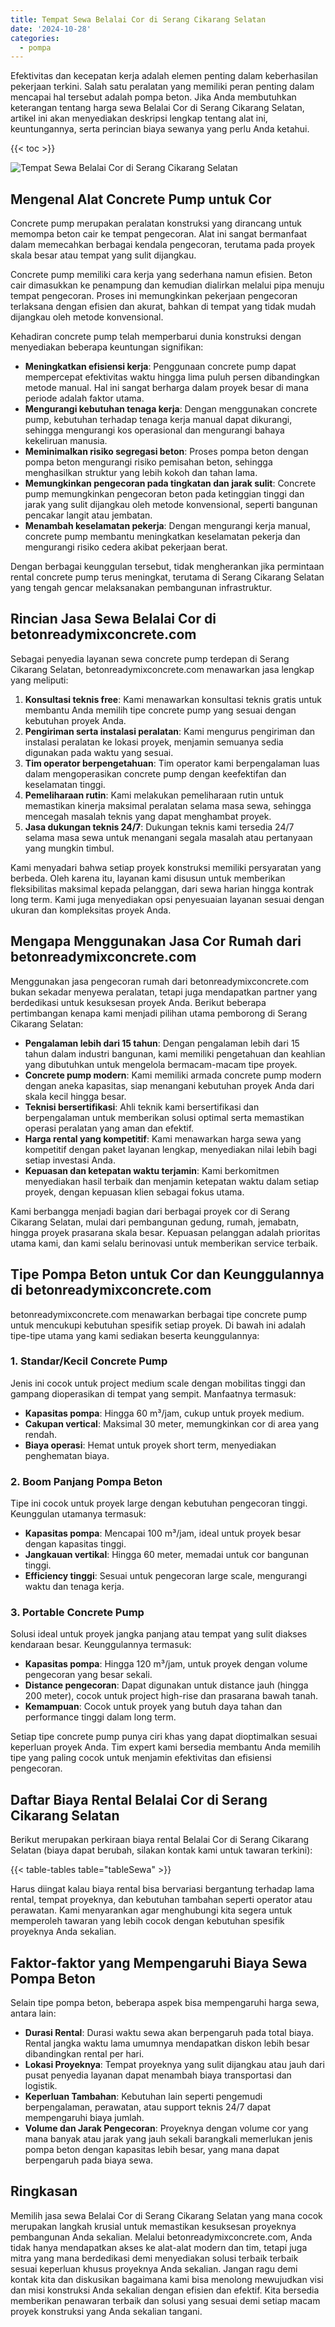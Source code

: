 ```yaml
---
title: Tempat Sewa Belalai Cor di Serang Cikarang Selatan
date: '2024-10-28'
categories:
  - pompa
---
```


Efektivitas dan kecepatan kerja adalah elemen penting dalam keberhasilan pekerjaan terkini. Salah satu peralatan yang memiliki peran penting dalam mencapai hal tersebut adalah pompa beton. Jika Anda membutuhkan keterangan tentang harga sewa Belalai Cor di Serang Cikarang Selatan, artikel ini akan menyediakan deskripsi lengkap tentang alat ini, keuntungannya, serta perincian biaya sewanya yang perlu Anda ketahui.

{{< toc >}}

![Tempat Sewa Belalai Cor di Serang Cikarang Selatan](https://betoncor8.github.io/pump/concrete-pump%20(3).png)

## Mengenal Alat Concrete Pump untuk Cor

Concrete pump merupakan peralatan konstruksi yang dirancang untuk memompa beton cair ke tempat pengecoran. Alat ini sangat bermanfaat dalam memecahkan berbagai kendala pengecoran, terutama pada proyek skala besar atau tempat yang sulit dijangkau.

Concrete pump memiliki cara kerja yang sederhana namun efisien. Beton cair dimasukkan ke penampung dan kemudian dialirkan melalui pipa menuju tempat pengecoran. Proses ini memungkinkan pekerjaan pengecoran terlaksana dengan efisien dan akurat, bahkan di tempat yang tidak mudah dijangkau oleh metode konvensional.

Kehadiran concrete pump telah memperbarui dunia konstruksi dengan menyediakan beberapa keuntungan signifikan:

- **Meningkatkan efisiensi kerja**: Penggunaan concrete pump dapat mempercepat efektivitas waktu hingga lima puluh persen dibandingkan metode manual. Hal ini sangat berharga dalam proyek besar di mana periode adalah faktor utama.
- **Mengurangi kebutuhan tenaga kerja**: Dengan menggunakan concrete pump, kebutuhan terhadap tenaga kerja manual dapat dikurangi, sehingga mengurangi kos operasional dan mengurangi bahaya kekeliruan manusia.
- **Meminimalkan risiko segregasi beton**: Proses pompa beton dengan pompa beton mengurangi risiko pemisahan beton, sehingga menghasilkan struktur yang lebih kokoh dan tahan lama.
- **Memungkinkan pengecoran pada tingkatan dan jarak sulit**: Concrete pump memungkinkan pengecoran beton pada ketinggian tinggi dan jarak yang sulit dijangkau oleh metode konvensional, seperti bangunan pencakar langit atau jembatan.
- **Menambah keselamatan pekerja**: Dengan mengurangi kerja manual, concrete pump membantu meningkatkan keselamatan pekerja dan mengurangi risiko cedera akibat pekerjaan berat.

Dengan berbagai keunggulan tersebut, tidak mengherankan jika permintaan rental concrete pump terus meningkat, terutama di Serang Cikarang Selatan yang tengah gencar melaksanakan pembangunan infrastruktur.

## Rincian Jasa Sewa Belalai Cor di betonreadymixconcrete.com

Sebagai penyedia layanan sewa concrete pump terdepan di Serang Cikarang Selatan, betonreadymixconcrete.com menawarkan jasa lengkap yang meliputi:

1. **Konsultasi teknis free**: Kami menawarkan konsultasi teknis gratis untuk membantu Anda memilih tipe concrete pump yang sesuai dengan kebutuhan proyek Anda.
2. **Pengiriman serta instalasi peralatan**: Kami mengurus pengiriman dan instalasi peralatan ke lokasi proyek, menjamin semuanya sedia digunakan pada waktu yang sesuai.
3. **Tim operator berpengetahuan**: Tim operator kami berpengalaman luas dalam mengoperasikan concrete pump dengan keefektifan dan keselamatan tinggi.
4. **Pemeliharaan rutin**: Kami melakukan pemeliharaan rutin untuk memastikan kinerja maksimal peralatan selama masa sewa, sehingga mencegah masalah teknis yang dapat menghambat proyek.
5. **Jasa dukungan teknis 24/7**: Dukungan teknis kami tersedia 24/7 selama masa sewa untuk menangani segala masalah atau pertanyaan yang mungkin timbul.

Kami menyadari bahwa setiap proyek konstruksi memiliki persyaratan yang berbeda. Oleh karena itu, layanan kami disusun untuk memberikan fleksibilitas maksimal kepada pelanggan, dari sewa harian hingga kontrak long term. Kami juga menyediakan opsi penyesuaian layanan sesuai dengan ukuran dan kompleksitas proyek Anda.

## Mengapa Menggunakan Jasa Cor Rumah dari betonreadymixconcrete.com

Menggunakan jasa pengecoran rumah dari betonreadymixconcrete.com bukan sekadar menyewa peralatan, tetapi juga mendapatkan partner yang berdedikasi untuk kesuksesan proyek Anda. Berikut beberapa pertimbangan kenapa kami menjadi pilihan utama pemborong di Serang Cikarang Selatan:

- **Pengalaman lebih dari 15 tahun**: Dengan pengalaman lebih dari 15 tahun dalam industri bangunan, kami memiliki pengetahuan dan keahlian yang dibutuhkan untuk mengelola bermacam-macam tipe proyek.
- **Concrete pump modern**: Kami memiliki armada concrete pump modern dengan aneka kapasitas, siap menangani kebutuhan proyek Anda dari skala kecil hingga besar.
- **Teknisi bersertifikasi**: Ahli teknik kami bersertifikasi dan berpengalaman untuk memberikan solusi optimal serta memastikan operasi peralatan yang aman dan efektif.
- **Harga rental yang kompetitif**: Kami menawarkan harga sewa yang kompetitif dengan paket layanan lengkap, menyediakan nilai lebih bagi setiap investasi Anda.
- **Kepuasan dan ketepatan waktu terjamin**: Kami berkomitmen menyediakan hasil terbaik dan menjamin ketepatan waktu dalam setiap proyek, dengan kepuasan klien sebagai fokus utama.

Kami berbangga menjadi bagian dari berbagai proyek cor di Serang Cikarang Selatan, mulai dari pembangunan gedung, rumah, jemabatn, hingga proyek prasarana skala besar. Kepuasan pelanggan adalah prioritas utama kami, dan kami selalu berinovasi untuk memberikan service terbaik.

## Tipe Pompa Beton untuk Cor dan Keunggulannya di betonreadymixconcrete.com

betonreadymixconcrete.com menawarkan berbagai tipe concrete pump untuk mencukupi kebutuhan spesifik setiap proyek. Di bawah ini adalah tipe-tipe utama yang kami sediakan beserta keunggulannya:

### 1\. Standar/Kecil Concrete Pump

Jenis ini cocok untuk project medium scale dengan mobilitas tinggi dan gampang dioperasikan di tempat yang sempit. Manfaatnya termasuk:

- **Kapasitas pompa**: Hingga 60 m³/jam, cukup untuk proyek medium.
- **Cakupan vertical**: Maksimal 30 meter, memungkinkan cor di area yang rendah.
- **Biaya operasi**: Hemat untuk proyek short term, menyediakan penghematan biaya.

### 2\. Boom Panjang Pompa Beton

Tipe ini cocok untuk proyek large dengan kebutuhan pengecoran tinggi. Keunggulan utamanya termasuk:

- **Kapasitas pompa**: Mencapai 100 m³/jam, ideal untuk proyek besar dengan kapasitas tinggi.
- **Jangkauan vertikal**: Hingga 60 meter, memadai untuk cor bangunan tinggi.
- **Efficiency tinggi**: Sesuai untuk pengecoran large scale, mengurangi waktu dan tenaga kerja.

### 3\. Portable Concrete Pump

Solusi ideal untuk proyek jangka panjang atau tempat yang sulit diakses kendaraan besar. Keunggulannya termasuk:

- **Kapasitas pompa**: Hingga 120 m³/jam, untuk proyek dengan volume pengecoran yang besar sekali.
- **Distance pengecoran**: Dapat digunakan untuk distance jauh (hingga 200 meter), cocok untuk project high-rise dan prasarana bawah tanah.
- **Kemampuan**: Cocok untuk proyek yang butuh daya tahan dan performance tinggi dalam long term.

Setiap tipe concrete pump punya ciri khas yang dapat dioptimalkan sesuai keperluan proyek Anda. Tim expert kami bersedia membantu Anda memilih tipe yang paling cocok untuk menjamin efektivitas dan efisiensi pengecoran.

## Daftar Biaya Rental Belalai Cor di Serang Cikarang Selatan

Berikut merupakan perkiraan biaya rental Belalai Cor di Serang Cikarang Selatan (biaya dapat berubah, silakan kontak kami untuk tawaran terkini):

{{< table-tables table="tableSewa" >}}

Harus diingat kalau biaya rental bisa bervariasi bergantung terhadap lama rental, tempat proyeknya, dan kebutuhan tambahan seperti operator atau perawatan. Kami menyarankan agar menghubungi kita segera untuk memperoleh tawaran yang lebih cocok dengan kebutuhan spesifik proyeknya Anda sekalian.

## Faktor-faktor yang Mempengaruhi Biaya Sewa Pompa Beton

Selain tipe pompa beton, beberapa aspek bisa mempengaruhi harga sewa, antara lain:

- **Durasi Rental**: Durasi waktu sewa akan berpengaruh pada total biaya. Rental jangka waktu lama umumnya mendapatkan diskon lebih besar dibandingkan rental per hari.
- **Lokasi Proyeknya**: Tempat proyeknya yang sulit dijangkau atau jauh dari pusat penyedia layanan dapat menambah biaya transportasi dan logistik.
- **Keperluan Tambahan**: Kebutuhan lain seperti pengemudi berpengalaman, perawatan, atau support teknis 24/7 dapat mempengaruhi biaya jumlah.
- **Volume dan Jarak Pengecoran**: Proyeknya dengan volume cor yang mana banyak atau jarak yang jauh sekali barangkali memerlukan jenis pompa beton dengan kapasitas lebih besar, yang mana dapat berpengaruh pada biaya sewa.

## Ringkasan

Memilih jasa sewa Belalai Cor di Serang Cikarang Selatan yang mana cocok merupakan langkah krusial untuk memastikan kesuksesan proyeknya pembangunan Anda sekalian. Melalui betonreadymixconcrete.com, Anda tidak hanya mendapatkan akses ke alat-alat modern dan tim, tetapi juga mitra yang mana berdedikasi demi menyediakan solusi terbaik terbaik sesuai keperluan khusus proyeknya Anda sekalian. Jangan ragu demi kontak kita dan diskusikan bagaimana kami bisa menolong mewujudkan visi dan misi konstruksi Anda sekalian dengan efisien dan efektif. Kita bersedia memberikan penawaran terbaik dan solusi yang sesuai demi setiap macam proyek konstruksi yang Anda sekalian tangani.
